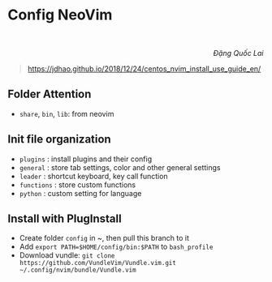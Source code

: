 # Config NeoVim

<br/>
<p align='right'><em>Đặng Quốc Lai</em></p>

> https://jdhao.github.io/2018/12/24/centos_nvim_install_use_guide_en/
## Folder Attention
- `share`, `bin`, `lib`: from neovim

## Init file organization
- `plugins`   : install plugins and their config
- `general`	  : store tab settings, color and other general settings
- `leader`	  : shortcut keyboard, key call function
- `functions` : store custom functions
- `python`    : custom setting for language

## Install with PlugInstall
- Create folder `config` in ~, then pull this branch to it
- Add `export PATH=$HOME/config/bin:$PATH` to `bash_profile`
- Download vundle: `git clone https://github.com/VundleVim/Vundle.vim.git ~/.config/nvim/bundle/Vundle.vim`

